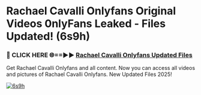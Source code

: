 # Rachael Cavalli Onlyfans Original Videos 0nlyFans Leaked - Files Updated! (6s9h)

<h3>🔴 CLICK HERE 🌐==►► <a href="https://tinyurl.com/x26r9saj" rel="nofollow">Rachael Cavalli Onlyfans Updated Files</a></h3>

Get Rachael Cavalli Onlyfans and all content. Now you can access all videos and pictures of Rachael Cavalli Onlyfans. New Updated Files 2025!

[![6s9h](https://i.imgur.com/LkgZPqh.gif)](https://tinyurl.com/x26r9saj)
